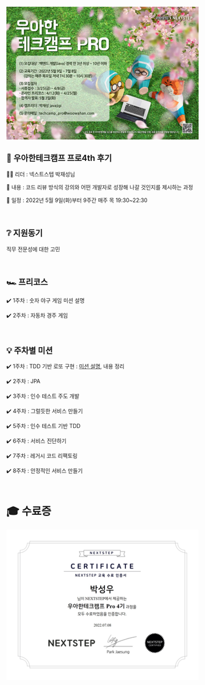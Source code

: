 ![woowa](file/29e56b30-b506-4224-b034-7944958e19c6.jpg)

## 🏫 우아한테크캠프 프로4th 후기

👨‍💼 리더 : 넥스트스텝 박재성님

📃 내용 : 코드 리뷰 방식의 강의와 어떤 개발자로 성장해 나갈 것인지를 제시하는 과정

📆 일정 : 2022년 5월 9일(화)부터 9주간 매주 목 19:30~22:30

​

## ❔ 지원동기

직무 전문성에 대한 고민



​

## 🏎️ 프리코스

✔️ 1주차 : 숫자 야구 게임 미션 설명

✔️ 2주차 : 자동차 경주 게임

​

## 💡 주차별 미션

✔️ 1주차 : TDD 기반 로또 구현 : [미션 설명](STEP1_LOTTO.md), 내용 정리

✔️ 2주차 : JPA

✔️ 3주차 : 인수 테스트 주도 개발

✔️ 4주차 : 그럴듯한 서비스 만들기

✔️ 5주차 : 인수 테스트 기반 TDD

✔️ 6주차 : 서비스 진단하기

✔️ 7주차 : 레거시 코드 리팩토링

✔️ 8주차 : 안정적인 서비스 만들기

​

# 🎓 수료증

![woowa](file/90f15e16-5ecf-4b0d-a5aa-944bcb965aac.jpg)

